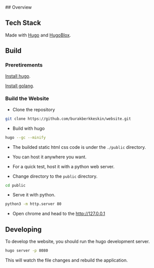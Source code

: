 ## Overview

## Tech Stack

Made with [Hugo](https://gohugo.io/) and [HugoBlox](https://hugoblox.com/).

## Build

### Preretirements

[Install hugo](https://gohugo.io/installation/).

[Install golang](https://go.dev/doc/install).

### Build the Website

- Clone the repository

```bash
git clone https://github.com/burakberkkeskin/website.git
```

- Build with hugo

```bash
hugo --gc --minify
```

- The builded static html css code is under the `./public` directory.

- You can host it anywhere you want.

- For a quick test, host it with a python web server.

- Change directory to the `public` directory.

```bash
cd public
```

- Serve it with python.

```bash
python3 -m http.server 80
```

- Open chrome and head to the http://127.0.0.1

## Developing

To develop the website, you should run the hugo development server.

```bash
hugo server -p 8080
```

This will watch the file changes and rebuild the application.
